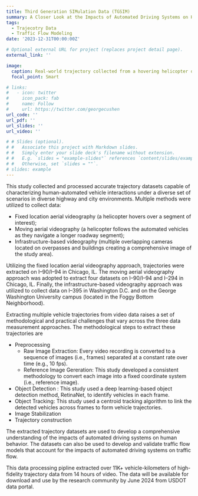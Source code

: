 ```yaml
---
title: Third Generation SIMulation Data (TGSIM)
summary: A Closer Look at the Impacts of Automated Driving Systems on Human Behavior.
tags:
  - Trajecotry Data
  - Traffic Flow Modeling
date: '2023-12-31T00:00:00Z'

# Optional external URL for project (replaces project detail page).
external_link: ''

image:
  caption: Real-world trajectory collected from a hovering helicopter on Chicago highway
  focal_point: Smart

# links:
#   - icon: twitter
#     icon_pack: fab
#     name: Follow
#     url: https://twitter.com/georgecushen
url_code: ''
url_pdf: ''
url_slides: ''
url_video: ''

# # Slides (optional).
# #   Associate this project with Markdown slides.
# #   Simply enter your slide deck's filename without extension.
# #   E.g. `slides = "example-slides"` references `content/slides/example-slides.md`.
# #   Otherwise, set `slides = ""`.
# slides: example
---
```


This study collected and processed accurate trajectory datasets capable of characterizing human-automated vehicle interactions under a diverse set of scenarios in diverse highway and city environments. Multiple methods were utilized to collect data: 

* Fixed location aerial videography (a helicopter hovers over a segment of interest); 
* Moving aerial videography (a helicopter follows the automated vehicles as they navigate a longer roadway segment);
* Infrastructure-based videography (multiple overlapping cameras located on overpasses and buildings creating a comprehensive image of the study area). 

Utilizing the fixed location aerial videography approach, trajectories were extracted on I–90/I–94 in Chicago, IL. The moving aerial videography approach was adopted to extract four datasets on I–90/I–94 and I–294 in Chicago, IL. Finally, the infrastructure-based videography approach was utilized to collect data on I–395 in Washington D.C. and on the George Washington University campus (located in the Foggy Bottom Neighborhood). 

Extracting multiple vehicle trajectories from video data raises a set of methodological and practical challenges that vary across the three data measurement approaches. The methodological steps to extract these trajectories are 

* Preprocessing
  * Raw Image Extraction: Every video recording is converted to a sequence of images (i.e., frames) separated at a constant rate over time (e.g., 10 fps). 
  * Reference Image Gereration: This study developed a consistent methodology to convert each image into a fixed coordinate system (i.e., reference image).
* Object Detection : This study used a deep learning-based object detection method, RetinaNet, to identify vehicles in each frame.
* Object Tracking: This study used a centroid tracking algorithm to link the detected vehicles across frames to form vehicle trajectories.
* Image Stabilization
* Trajectory construction

The extracted trajectory datasets are used to develop a comprehensive understanding of the impacts of automated driving systems on human behavior. The datasets can also be used to develop and validate traffic flow models that account for the impacts of automated driving systems on traffic flow. 

This data processing pipline extracted over 11K+
vehicle-kilometers of high-fidelity trajectory data from 14 hours of video. The data will be available for download and use by the research community by June 2024 from USDOT data portal.
